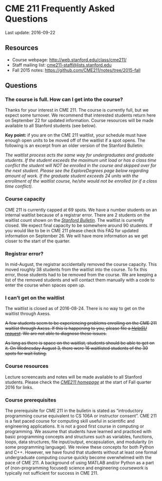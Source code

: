 # CME 211 Frequently Asked Questions

Last update: 2016-09-22

## Resources

- Course webpage: <http://web.stanford.edu/class/cme211/>
- Staff mailing list: <cme211-staff@lists.stanford.edu>
- Fall 2015 notes: <https://github.com/CME211/notes/tree/2015-fall>

## Questions

### The course is full. How can I get into the course?

Thanks for your interest in CME 211. The course is currently full, but we expect
some turnover. We recommend that interested students return here on September 22
for updated information. Course resources will be made available to all Stanford
students (see below).

**Key point:** if you are on the CME 211 waitlist, your schedule must
have enough open units to be moved off of the waitlist if a spot opens.
The following is an excerpt from an older version of the Stanford
Bulletin:

*The waitlist process acts the same way for undergraduates and graduate
students. If the student exceeds the maximum unit load or has a class
time conflict the student will NOT be enrolled in the course and skipped
over for the next student. Please see the ExploreDegrees page below
regarding amount of work. If the graduate student exceeds 24 units with
the enrollment of the waitlist course, he/she would not be enrolled (or
if a class time conflict).*

### Course capacity

CME 211 is currently capped at 69 spots. We have a number students on an
internal waitlist because of a registrar error. There are 2 students on
the waitlist count shown on the [*Stanford
Bulletin*](http://explorecourses.stanford.edu/search?view=catalog&filter-coursestatus-Active=on&page=0&catalog=&academicYear=&q=cme211&collapse=).
The waitlist is currently closed. We expect final capacity to be
somewhere around 90 students. If you would like to be in CME 211 please
check this FAQ for updated information on September 26. We will have
more information as we get closer to the start of the quarter.

### Registrar error?

In mid-August, the registrar accidentally removed the course capacity.
This moved roughly 38 students from the waitlist into the course. To fix
this error, those students had to be removed from the course. We are
keeping a list of the removed students and will contact them manually
with a code to enter the course when spaces open up.

### I can’t get on the waitlist

The waitlist is closed as of 2016-08-24.  There is no way to get on the waitlist
through Axess.

~~A few students seem to be experiencing problems enrolling on the CME
211 waitlist through Axess. If this is happening to you, please file a
[*HelpSU request*](https://helpsu.stanford.edu/helpsu/3.0/helpsu-form).
We are not able to diagnose these issues.~~

~~As long as there is space on the waitlist, students should be able to
get on it. On Wednesday August 3, there were 16 waitlisted students of
the 30 spots for wait listing.~~

### Course resources

Lecture screencasts and notes will be made available to all Stanford
students. Please check the [*CME211
homepage*](http://web.stanford.edu/class/cme211/) at the start of Fall
quarter 2016 for links.

### Course prerequisites

The prerequisite for CME 211 in the bulletin is stated as “introductory
programming course equivalent to CS 106A or instructor consent”. CME 211
is a fast paced course for computing skill useful in scientific and
engineering applications. It is not a good first course in computing or
programming. We assume that students have learned and practiced with
basic programming concepts and structures such as variables, functions,
loops, data structures, file input/output, encapsulation, and modularity
(in some programming language). We review these concepts for both Python
and C++. However, we have found that students without at least one
formal undergraduate computing course quickly become overwhelmed with
the pace of CME 211. A background of using MATLAB and/or Python as a
part of (non-programming focused) science and engineering coursework is
typically not sufficient for success in CME 211.
